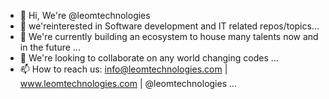 - 👋 Hi, We're @leomtechnologies
- 👀 we'reinterested in Software development and IT related repos/topics...
- 🌱 We're currently building an ecosystem to house many talents now and in the future ...
- 💞️ We're looking to collaborate on any world changing codes ...
- 📫 How to reach us: info@leomtechnologies.com | www.leomtechnologies.com | @leomtechnologies ...

<!---
Leom Technologies Limited is a ✨ I.T solutions company ✨ is an  established with the sole aim of providing customized I.C.T solutions 
for businesses starting from Africa to the entire globe, with the sole aim of increasing business success with the help of technology.
--->
